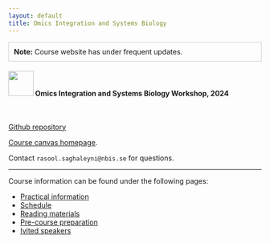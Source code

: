 ```yaml
---
layout: default
title: Omics Integration and Systems Biology
---
```


<div style="border: 1px solid #ccc; padding: 10px;">
<strong>Note:</strong> Course website has under frequent updates.
</div>

#### <img border="0" src="https://s3-us-west-2.amazonaws.com/slack-files2/avatars/2019-09-12/751389607265_d59c0d58846bb2db7123_132.jpg" width="50" height="50"> Omics Integration and Systems Biology Workshop, 2024

<br>

[Github repository](https://github.com/NBISweden/workshop_omics_integration/tree/OMICSINT_H24)  

[Course canvas homepage](https://uppsala.instructure.com/courses/96642).

Contact `rasool.saghaleyni@nbis.se` for questions.

<hr>

Course information can be found under the following pages:

- [Practical information][1]
- [Schedule][2]
- [Reading materials][3]
- [Pre-course preparation][4]
- [Ivited speakers][5]


[1]: practical_info.html
[2]: schedule.html
[3]: reading_materials.html
[4]: precourse.html
[5]: invited_speakers.html